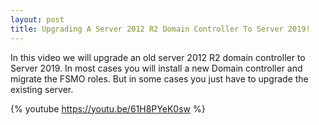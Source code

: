 ```yaml
---
layout: post
title: Upgrading A Server 2012 R2 Domain Controller To Server 2019!
---
```

In this video we will upgrade an old server 2012 R2 domain controller to Server 2019. In most cases you will install a new Domain controller and migrate the FSMO roles. But in some cases you just have to upgrade the existing server.


{% youtube https://youtu.be/61H8PYeK0sw %}
